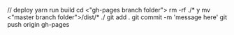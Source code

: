 
// deploy
yarn run build
cd <"gh-pages branch folder">
rm -rf ./*
y
mv <"master branch folder">/dist/* ./
git add .
git commit -m 'message here'
git push origin gh-pages